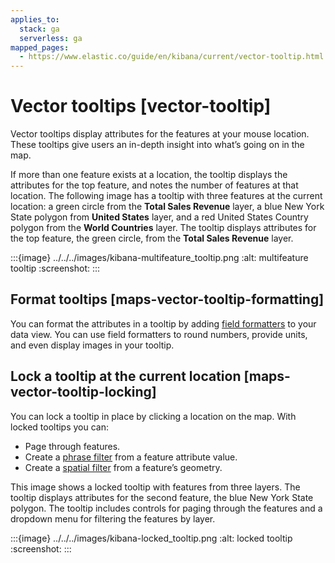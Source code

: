 ```yaml
---
applies_to:
  stack: ga
  serverless: ga
mapped_pages:
  - https://www.elastic.co/guide/en/kibana/current/vector-tooltip.html
---
```


# Vector tooltips [vector-tooltip]

Vector tooltips display attributes for the features at your mouse location. These tooltips give users an in-depth insight into what’s going on in the map.

If more than one feature exists at a location, the tooltip displays the attributes for the top feature, and notes the number of features at that location. The following image has a tooltip with three features at the current location: a green circle from the **Total Sales Revenue** layer, a blue New York State polygon from **United States** layer, and a red United States Country polygon from the **World Countries** layer. The tooltip displays attributes for the top feature, the green circle, from the **Total Sales Revenue** layer.

:::{image} ../../../images/kibana-multifeature_tooltip.png
:alt: multifeature tooltip
:screenshot:
:::


## Format tooltips [maps-vector-tooltip-formatting]

You can format the attributes in a tooltip by adding [field formatters](../../find-and-organize/data-views.md#managing-fields) to your data view. You can use field formatters to round numbers, provide units, and even display images in your tooltip.


## Lock a tooltip at the current location [maps-vector-tooltip-locking]

You can lock a tooltip in place by clicking a location on the map. With locked tooltips you can:

* Page through features.
* Create a [phrase filter](maps-create-filter-from-map.md#maps-phrase-filter) from a feature attribute value.
* Create a [spatial filter](maps-create-filter-from-map.md#maps-spatial-filters) from a feature’s geometry.

This image shows a locked tooltip with features from three layers. The tooltip displays attributes for the second feature, the blue New York State polygon.  The tooltip includes controls for paging through the features and a dropdown menu for filtering the features by layer.

:::{image} ../../../images/kibana-locked_tooltip.png
:alt: locked tooltip
:screenshot:
:::

